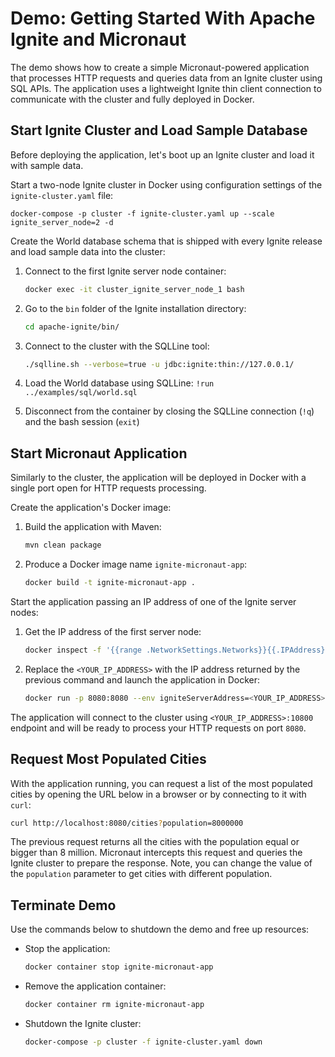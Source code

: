 # Demo: Getting Started With Apache Ignite and Micronaut

The demo shows how to create a simple Micronaut-powered application that processes HTTP requests and queries data from
an Ignite cluster using SQL APIs. The application uses a lightweight Ignite thin client connection to communicate with the cluster
and fully deployed in Docker. 

## Start Ignite Cluster and Load Sample Database

Before deploying the application, let's boot up an Ignite cluster and load it with sample data.

Start a two-node Ignite cluster in Docker using configuration settings of the `ignite-cluster.yaml` file:
```
docker-compose -p cluster -f ignite-cluster.yaml up --scale ignite_server_node=2 -d
```

Create the World database schema that is shipped with every Ignite release and load sample data into the cluster:

1. Connect to the first Ignite server node container:
    ```bash
    docker exec -it cluster_ignite_server_node_1 bash
    ```

2. Go to the `bin` folder of the Ignite installation directory:
    ```bash
    cd apache-ignite/bin/
    ```

3. Connect to the cluster with the SQLLine tool: 
    ```bash
    ./sqlline.sh --verbose=true -u jdbc:ignite:thin://127.0.0.1/
    ```

4. Load the World database using SQLLine: `!run ../examples/sql/world.sql`

5. Disconnect from the container by closing the SQLLine connection (`!q`) and the bash session (`exit`)

## Start Micronaut Application

Similarly to the cluster, the application will be deployed in Docker with a single port open for HTTP requests processing.

Create the application's Docker image:

1. Build the application with Maven:
    ```bash
    mvn clean package
    ```

2. Produce a Docker image name `ignite-micronaut-app`:
    ```bash
    docker build -t ignite-micronaut-app .
    ```

Start the application passing an IP address of one of the Ignite server nodes:

1. Get the IP address of the first server node:
    ```bash
    docker inspect -f '{{range .NetworkSettings.Networks}}{{.IPAddress}}{{end}}' cluster_ignite_server_node_1
    ```

2. Replace the `<YOUR_IP_ADDRESS>` with the IP address returned by the previous command and launch the application in Docker:
    ```bash
    docker run -p 8080:8080 --env igniteServerAddress=<YOUR_IP_ADDRESS>:10800 --name ignite-micronaut-app --network cluster_ignite_net ignite-micronaut-app
    ```

The application will connect to the cluster using `<YOUR_IP_ADDRESS>:10800` endpoint and will be ready to process your
HTTP requests on port `8080`.

## Request Most Populated Cities

With the application running, you can request a list of the most populated cities by opening the URL below in a browser or
by connecting to it with `curl`:
```bash
curl http://localhost:8080/cities?population=8000000
```

The previous request returns all the cities with the population equal or bigger than 8 million. Micronaut intercepts this
request and queries the Ignite cluster to prepare the response. Note, you can change
the value of the `population` parameter to get cities with different population.

## Terminate Demo

Use the commands below to shutdown the demo and free up resources:

* Stop the application: 
    ```bash
    docker container stop ignite-micronaut-app
    ```

* Remove the application container:
    ```bash
    docker container rm ignite-micronaut-app
    ```
 
* Shutdown the Ignite cluster:
    ```bash
    docker-compose -p cluster -f ignite-cluster.yaml down
    ```
